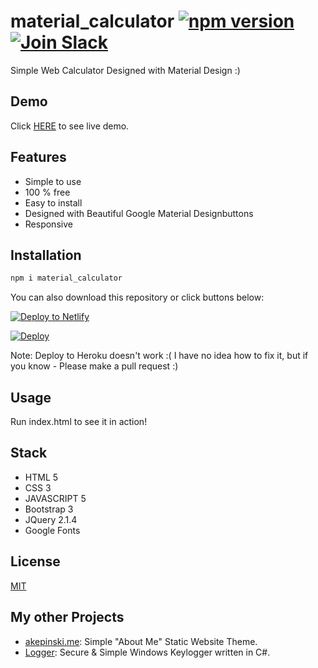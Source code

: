 # material_calculator [![npm version](https://badge.fury.io/js/material_calculator.svg)](https://www.npmjs.com/package/material_calculator) [![Join Slack](https://img.shields.io/badge/Slack-JOIN-%23E01563.svg)](http://joinslaack.herokuapp.com/)

Simple Web Calculator Designed with Material Design :)

## Demo

Click [HERE](https://calculator.akepinski.me) to see live demo.

## Features

- Simple to use
- 100 % free
- Easy to install
- Designed with Beautiful Google Material Designbuttons
- Responsive 

## Installation

```sh
npm i material_calculator
```
You can also download this repository or click buttons below:

[![Deploy to Netlify](https://www.netlify.com/img/deploy/button.svg)](https://app.netlify.com/start/deploy?repository=https://github.com/xxczaki/calculator.js)

[![Deploy](https://www.herokucdn.com/deploy/button.svg)](https://heroku.com/deploy?template=https://github.com/xxczaki/calculator.js)

Note: Deploy to Heroku doesn't work :( I have no idea how to fix it, but if you know - Please make a pull request :)

## Usage

Run index.html to see it in action!

## Stack

* HTML 5
* CSS 3
* JAVASCRIPT 5
* Bootstrap 3
* JQuery 2.1.4
* Google Fonts

## License

[MIT](https://opensource.org/licenses/MIT)

## My other Projects

- [akepinski.me](https://github.com/xxczaki/akepinski.me): Simple "About Me" Static Website Theme.
- [Logger](https://github.com/xxczaki/logger): Secure & Simple Windows Keylogger written in C#.


